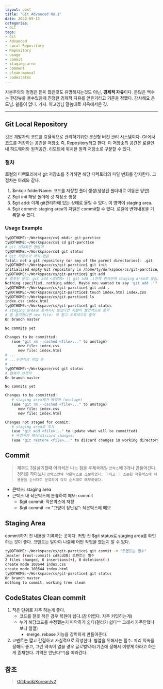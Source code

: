 ```yaml
---
layout: post
title: "Git Advanced No.1"
date: 2022-09-15
categories:
- Git
tags:
- Git
- Advanced
- Local-Repository
- Repository
- usage
- commit
- staging-area
- comment
- clean-manual
- codestates
---
```


자본주의의 정점은 돈이 많은것도 유명해지는것도 아닌, **경제적 자유**이다. 돈많은 백수는 한강뷰를 볼수있을때 진정한 경제적 자유를 얻은거라고 기준을 정했다. 감사해요 운도님. 쉴틈이 없다. 가자. 이고잉님 말씀대로 지옥에서온 깃.

---

## Git Local Repository

깃은 개발자의 코드를 효율적으로 관리하기위한 분산형 버전 관리 시스템이다. Git에서 코드를 저장하는 공간을 저장소 즉, Repository라고 한다. 이 저장소의 공간은 로컬인 내 하드웨어와 원격공간. 리모트에 위치한 원격 저장소로 구분할 수 있다.

### 절차

로컬의 디렉토리에서 git 저장소를 추가하면 해당 디렉토리의 파일 변화를 감지한다. 그 절차는 아래와 같다.

1. $mkdir folderName: 코드를 저장할 폴더 생성(생성된 폴더내로 이동은 당연)
2. $git init 해당 폴더에 깃 저장소 생성
3. $git add: 이제 git관리하에 있는 상태로 올릴 수 있다. 이 영역이 staging area.
4. $git commit: staging area의 파일은 commit할 수 있다. 로컬에 변화내용을 기록할 수 있다.

### Usage Example

```bash
ty@DTHOME:~/Workspace/cs$ mkdir git-parctice
ty@DTHOME:~/Workspace/cs$ cd git-parctice
# git 상태확인 명령어 
ty@DTHOME:~/Workspace/cs$ git status
# git 저장소가 아직 없음
fatal: not a git repository (or any of the parent directories): .git
ty@DTHOME:~/Workspace/cs/git-parctice$ git init 
Initialized empty Git repository in /home/ty/Workspace/cs/git-parctice/.git/
ty@DTHOME:~/Workspace/cs/git-parctice$ git add
# 잘못된 문법. git add <경로명> || git add .(전체 한꺼번에 staging area로 올림)
Nothing specified, nothing added. Maybe you wanted to say 'git add .'?
ty@DTHOME:~/Workspace/cs/git-parctice$ git add .
ty@DTHOME:~/Workspace/cs/git-parctice$ touch index.html index.css 
ty@DTHOME:~/Workspace/cs/git-parctice$ ls 
index.css index.html
ty@DTHOME:~/Workspace/cs/git-parctice$ git status
# staging area로 옮겨지지 않았다면 파일이 빨간색으로 출력
# 잘 옮겨졌다면 new file: 이 붙고 초록색으로 출력
On branch master

No commits yet

Changes to be committed:
   (use "git rm --cached <file>..." to unstage)
      new file: index.css 
      new file: index.html
# ...
# ...무언가의 작업 후
# ...
ty@DTHOME:~/Workspace/cs$ git status
# 현재의 브랜치
On branch master

No commits yet

Changes to be committed:
   # staging area제거 명령어 (unstage)
   (use "git rm --cached <file>..." to unstage)
      new file: index.css 
      new file: index.html

Changes not staged for commit:
   # staging area로 추가
   (use "git add <file>..." to update what will be committed)
   # 변경사항 폐기(discard changes)
   (use "git restore <file>..." to discard changes in working directory)
```

## Commit

> 제주도 3달살기할때 어리석은 나는 짐을 우체국제일 `큰박스`에 3개나 만들어간다. 정리를 하다보니 `큰박스안에 작은박스로 소분하였다. 그리고 그 소분한 작은박스에 내용물을 순서대로 분류하여 각각 순서대로 메모하였다.`

- 큰박스: staging area
- 큰박스 내 작은박스에 분류하여 메모: commit
   - $git commit: 작은박스에 저장
   - $git commit -m "고양이 장난감": 작은박스에 메모

## Staging Area

commit하기 전 내용을 기록하는 곳이다. 커밋 전 $git status로 staging area를 확인하는 것이 좋다. 코멘트는 달아야 나중에 어떤 작업을 했는지 알 수 있다.

```bash
ty@DTHOME:~/Workspace/cs/git-parctice$ git commit -m "코멘트는 필수"
[master (root-commit) cd8cd38] 코멘트는 필수
2 files changed, 0 insertions(+), 0 deletions(-)
create mode 100644 index.css
create mode 100644 index.html
ty@DTHOME:~/Workspace/cs/git-parctice$ git status
On branch master
nothing to commit, working tree clean
```

## CodeStates Clean commit

1. 작은 단위로 자주 하는게 좋다.
   - 코드를 잘못 적은 경우 복원이 쉽다.(참 어렵다. 자주 커밋하는게)
   - 누가 해당코드를 수정했는지 파악하기 쉽다(걸리기 쉽다^^ 그래서 자주안했나보다 껄껄)
     - merge, rebase 기능을 강력하게 만들어준다.
2. 코멘트는 짧고 간결하고 사실적으로 작성한다. 협업을 위해서는 필수. 미리 약속을 정해도 좋고, 그런 약속이 없을 경우 글로벌약속(기존에 정해서 이렇게 하라고 하는게 존재한다. 기억은 안난다^^)을 따라간다.

## 참조

> [Git:book/Korean/v2](https://git-scm.com/book/ko/v2)